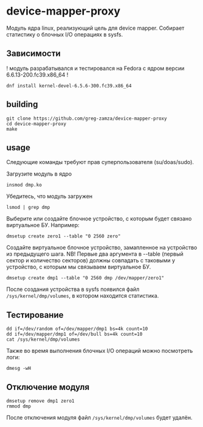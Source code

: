 # device-mapper-proxy
Модуль ядра linux, реализующий цель для device mapper. Собирает статистику о блочных I/O операциях в sysfs.

## Зависимости
! модуль разрабатывался и тестировался на Fedora с ядром версии 6.6.13-200.fc39.x86_64 !
```
dnf install kernel-devel-6.5.6-300.fc39.x86_64
```

## building
```
git clone https://github.com/greg-zamza/device-mapper-proxy
cd device-mapper-proxy
make
```

## usage
Следующие команды требуют прав суперпользователя (su/doas/sudo).

Загрузите модуль в ядро
```
insmod dmp.ko
```

Убедитесь, что модуль загружен
```
lsmod | grep dmp
```

Выберите или создайте блочное устройство, с которым будет связано виртуальное БУ. Например:
```
dmsetup create zero1 --table "0 2560 zero"
```

Создайте виртуальное блочное устройство, замапленное на устройство из предыдущего шага.
NB! Первые два аргумента в --table (первый сектор и количество секторов) должны совпадать с таковыми у устройство, с которым мы связываем виртуальное БУ.
```
dmsetup create dmp1 --table "0 2560 dmp /dev/mapper/zero1"
```
После создания устройства в sysfs появился файл `/sys/kernel/dmp/volumes`, в котором находится статистика.

## Тестирование
```
dd if=/dev/random of=/dev/mapper/dmp1 bs=4k count=10
dd if=/dev/mapper/dmp1 of=/dev/bull bs=4k count=10
cat /sys/kernel/dmp/volumes
```
Также во время выполнения блочных I/O операций можно посмотреть логи:
```
dmesg -wH
```

## Отключение модуля
```
dmsetup remove dmp1 zero1
rmmod dmp
```
После отключения модуля файл `/sys/kernel/dmp/volumes` будет удалён.



